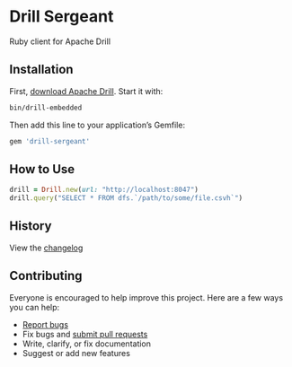 # Drill Sergeant

Ruby client for Apache Drill

## Installation

First, [download Apache Drill](https://drill.apache.org/docs/installing-drill-on-linux-and-mac-os-x/). Start it with:

```sh
bin/drill-embedded
```

Then add this line to your application’s Gemfile:

```ruby
gem 'drill-sergeant'
```

## How to Use

```ruby
drill = Drill.new(url: "http://localhost:8047")
drill.query("SELECT * FROM dfs.`/path/to/some/file.csvh`")
```

## History

View the [changelog](https://github.com/ankane/drill-sergeant/blob/master/CHANGELOG.md)

## Contributing

Everyone is encouraged to help improve this project. Here are a few ways you can help:

- [Report bugs](https://github.com/ankane/drill-sergeant/issues)
- Fix bugs and [submit pull requests](https://github.com/ankane/drill-sergeant/pulls)
- Write, clarify, or fix documentation
- Suggest or add new features
